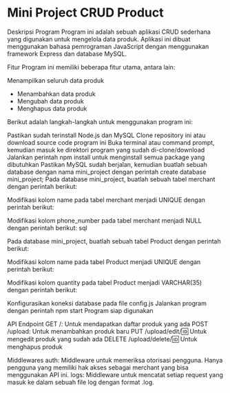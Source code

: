# Mini Project CRUD Product

Deskripsi Program
Program ini adalah sebuah aplikasi CRUD sederhana yang digunakan untuk mengelola data produk. Aplikasi ini dibuat menggunakan bahasa pemrograman JavaScript dengan menggunakan framework Express dan database MySQL.

Fitur
Program ini memiliki beberapa fitur utama, antara lain:

Menampilkan seluruh data produk
- Menambahkan data produk
- Mengubah data produk
- Menghapus data produk

Berikut adalah langkah-langkah untuk menggunakan program ini:

Pastikan sudah terinstall Node.js dan MySQL
Clone repository ini atau download source code program ini
Buka terminal atau command prompt, kemudian masuk ke direktori program yang sudah di-clone/download
Jalankan perintah npm install untuk menginstall semua package yang dibutuhkan
Pastikan MySQL sudah berjalan, kemudian buatlah sebuah database dengan nama mini_project dengan perintah create database mini_project;
Pada database mini_project, buatlah sebuah tabel merchant dengan perintah berikut:
  <!-- CREATE TABLE `merchant` (
  `id` int(11) NOT NULL AUTO_INCREMENT,
  `password` varchar(20) DEFAULT NULL,
  `name` varchar(45) DEFAULT NULL,
  `join_date` date DEFAULT NULL,
  `phone_number` bigint(14) DEFAULT NULL,
  PRIMARY KEY (`id`)
) ; -->
Modifikasi kolom name pada tabel merchant menjadi UNIQUE dengan perintah berikut:
<!-- ALTER TABLE `merchant`
MODIFY COLUMN `name` VARCHAR(45) DEFAULT NULL UNIQUE; -->
Modifikasi kolom phone_number pada tabel merchant menjadi NULL dengan perintah berikut:
sql
<!-- ALTER TABLE `merchant`
MODIFY COLUMN `phone_number` VARCHAR(30)  NULL; -->
Pada database mini_project, buatlah sebuah tabel Product dengan perintah berikut:
<!-- CREATE TABLE `product` (
  `id` int(11) NOT NULL AUTO_INCREMENT,
  `name` varchar(45) DEFAULT NULL,
  `quantity` int(11) DEFAULT NULL,
  `Price` varchar(25) DEFAULT NULL,
  PRIMARY KEY (`id`)
); -->
Modifikasi kolom name pada tabel Product menjadi UNIQUE dengan perintah berikut:
<!-- ALTER TABLE `product`
MODIFY COLUMN `name` VARCHAR(45) DEFAULT NULL UNIQUE; -->
Modifikasi kolom quantity pada tabel Product menjadi VARCHAR(35) dengan perintah berikut:
<!-- ALTER TABLE `product` MODIFY COLUMN `quantity` varchar(35); -->
Konfigurasikan koneksi database pada file config.js
Jalankan program dengan perintah npm start
Program siap digunakan

API Endpoint
GET /: Untuk mendapatkan daftar produk yang ada
POST /upload: Untuk menambahkan produk baru
PUT /upload/edit/:id: Untuk mengedit produk yang sudah ada
DELETE /upload/delete/:id: Untuk menghapus produk

Middlewares
auth: Middleware untuk memeriksa otorisasi pengguna. Hanya pengguna yang memiliki hak akses sebagai merchant yang bisa menggunakan API ini.
logs: Middleware untuk mencatat setiap request yang masuk ke dalam sebuah file log dengan format .log.
